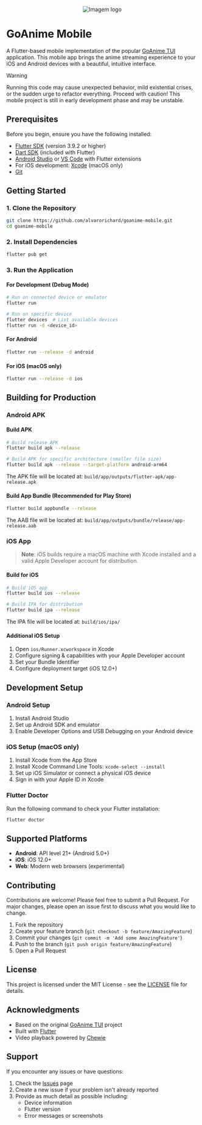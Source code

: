 <p align="center">
  <img src="https://github.com/alvarorichard/GoAnime/assets/102667323/49600255-d5a2-4405-81d1-a08cebae569a" alt="Imagem logo" />
</p>




# GoAnime Mobile

A Flutter-based mobile implementation of the popular [GoAnime TUI](https://github.com/alvarorichard/GoAnime) application. This mobile app brings the anime streaming experience to your iOS and Android devices with a beautiful, intuitive interface.



> [!WARNING]
> Running this code may cause unexpected behavior, mild existential crises, or the sudden urge to refactor everything. Proceed with caution! This mobile project is still in early development phase and may be unstable.

## Prerequisites

Before you begin, ensure you have the following installed:

- [Flutter SDK](https://docs.flutter.dev/get-started/install) (version 3.9.2 or higher)
- [Dart SDK](https://dart.dev/get-dart) (included with Flutter)
- [Android Studio](https://developer.android.com/studio) or [VS Code](https://code.visualstudio.com/) with Flutter extensions
- For iOS development: [Xcode](https://developer.apple.com/xcode/) (macOS only)
- [Git](https://git-scm.com/)

## Getting Started

### 1. Clone the Repository

```bash
git clone https://github.com/alvarorichard/goanime-mobile.git
cd goanime-mobile
```

### 2. Install Dependencies

```bash
flutter pub get
```

### 3. Run the Application

#### For Development (Debug Mode)
```bash
# Run on connected device or emulator
flutter run

# Run on specific device
flutter devices  # List available devices
flutter run -d <device_id>
```

#### For Android
```bash
flutter run --release -d android
```

#### For iOS (macOS only)
```bash
flutter run --release -d ios
```

## Building for Production

### Android APK

#### Build APK
```bash
# Build release APK
flutter build apk --release

# Build APK for specific architecture (smaller file size)
flutter build apk --release --target-platform android-arm64
```

The APK file will be located at: `build/app/outputs/flutter-apk/app-release.apk`

#### Build App Bundle (Recommended for Play Store)
```bash
flutter build appbundle --release
```

The AAB file will be located at: `build/app/outputs/bundle/release/app-release.aab`

### iOS App

> **Note**: iOS builds require a macOS machine with Xcode installed and a valid Apple Developer account for distribution.

#### Build for iOS
```bash
# Build iOS app
flutter build ios --release

# Build IPA for distribution
flutter build ipa --release
```

The IPA file will be located at: `build/ios/ipa/`

#### Additional iOS Setup
1. Open `ios/Runner.xcworkspace` in Xcode
2. Configure signing & capabilities with your Apple Developer account
3. Set your Bundle Identifier
4. Configure deployment target (iOS 12.0+)

## Development Setup

### Android Setup
1. Install Android Studio
2. Set up Android SDK and emulator
3. Enable Developer Options and USB Debugging on your Android device

### iOS Setup (macOS only)
1. Install Xcode from the App Store
2. Install Xcode Command Line Tools: `xcode-select --install`
3. Set up iOS Simulator or connect a physical iOS device
4. Sign in with your Apple ID in Xcode

### Flutter Doctor
Run the following command to check your Flutter installation:
```bash
flutter doctor
```

## Supported Platforms

- **Android**: API level 21+ (Android 5.0+)
- **iOS**: iOS 12.0+
- **Web**: Modern web browsers (experimental)

## Contributing

Contributions are welcome! Please feel free to submit a Pull Request. For major changes, please open an issue first to discuss what you would like to change.

1. Fork the repository
2. Create your feature branch (`git checkout -b feature/AmazingFeature`)
3. Commit your changes (`git commit -m 'Add some AmazingFeature'`)
4. Push to the branch (`git push origin feature/AmazingFeature`)
5. Open a Pull Request

## License

This project is licensed under the MIT License - see the [LICENSE](LICENSE) file for details.

## Acknowledgments

- Based on the original [GoAnime TUI](https://github.com/alvarorichard/GoAnime) project
- Built with [Flutter](https://flutter.dev/)
- Video playback powered by [Chewie](https://pub.dev/packages/chewie)

## Support

If you encounter any issues or have questions:

1. Check the [Issues](https://github.com/alvarorichard/goanime-mobile/issues) page
2. Create a new issue if your problem isn't already reported
3. Provide as much detail as possible including:
   - Device information
   - Flutter version
   - Error messages or screenshots

